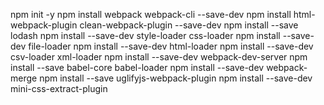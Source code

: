 npm init -y
npm install webpack webpack-cli --save-dev
npm install html-webpack-plugin clean-webpack-plugin --save-dev
npm install --save lodash
npm install --save-dev style-loader css-loader
npm install --save-dev file-loader
npm install --save-dev html-loader
npm install --save-dev csv-loader xml-loader
npm install --save-dev webpack-dev-server
npm install --save babel-core babel-loader
npm install --save-dev webpack-merge
npm install --save uglifyjs-webpack-plugin
npm install --save-dev mini-css-extract-plugin